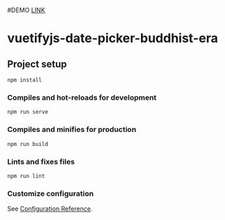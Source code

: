 #DEMO
[LINK](vuetifyjs-date-picker-buddhist-era.netlify.app)

# vuetifyjs-date-picker-buddhist-era

## Project setup
```
npm install
```

### Compiles and hot-reloads for development
```
npm run serve
```

### Compiles and minifies for production
```
npm run build
```

### Lints and fixes files
```
npm run lint
```

### Customize configuration
See [Configuration Reference](https://cli.vuejs.org/config/).
